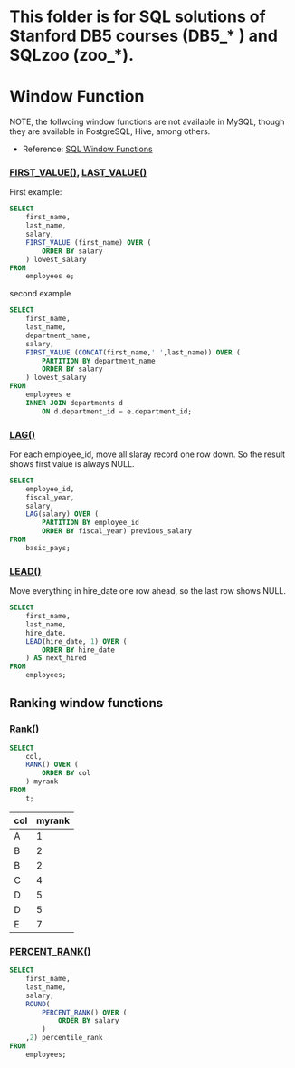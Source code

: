 # This folder is for SQL solutions of Stanford DB5 courses (DB5_* ) and SQLzoo (zoo_*).


# Window Function 

NOTE, the follwoing window functions are not available in MySQL, though they are available in PostgreSQL, Hive, among others.

* Reference: [SQL Window Functions](https://www.sqltutorial.org/sql-window-functions/)

### [FIRST_VALUE()](https://www.sqltutorial.org/sql-window-functions/sql-first_value/), [LAST_VALUE()](https://www.sqltutorial.org/sql-window-functions/sql-last_value/)
First example:
```SQL
SELECT
    first_name,
    last_name,
    salary,
    FIRST_VALUE (first_name) OVER (
        ORDER BY salary
    ) lowest_salary
FROM
    employees e;
```
second example
```SQL
SELECT
    first_name,
    last_name,
    department_name,
    salary,
    FIRST_VALUE (CONCAT(first_name,' ',last_name)) OVER (
        PARTITION BY department_name
        ORDER BY salary
    ) lowest_salary
FROM
    employees e
    INNER JOIN departments d 
        ON d.department_id = e.department_id;
```

### [LAG()](https://www.sqltutorial.org/sql-window-functions/sql-lag/)

For each employee_id, move all slaray record one row down. So the result shows first value is always NULL.

```SQL
SELECT 
	employee_id, 
	fiscal_year, 
	salary,
	LAG(salary) OVER (
		PARTITION BY employee_id 
		ORDER BY fiscal_year) previous_salary
FROM
	basic_pays;
```

### [LEAD()](https://www.sqltutorial.org/sql-window-functions/sql-lead/)

Move everything in hire_date one row ahead, so the last row shows NULL.

```SQL
SELECT 
	first_name,
	last_name, 
	hire_date, 
	LEAD(hire_date, 1) OVER (
		ORDER BY hire_date
	) AS next_hired
FROM 
	employees;
```

## Ranking window functions

### [Rank()](https://www.sqltutorial.org/sql-window-functions/sql-rank/)
```SQL
SELECT
	col,
	RANK() OVER (
		ORDER BY col
	) myrank
FROM
	t;
```
| col | myrank |
| --- | --- | 
| A | 1 |
| B | 2 |
| B | 2 |
| C | 4 |
| D | 5 |
| D | 5 |
| E | 7 |

### [PERCENT_RANK()](https://www.sqltutorial.org/sql-window-functions/sql-percent_rank/)
```SQL
SELECT
    first_name,
    last_name,
    salary,
    ROUND(
        PERCENT_RANK() OVER (
            ORDER BY salary
        ) 
    ,2) percentile_rank
FROM
    employees; 
```
